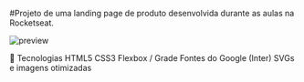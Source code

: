 
#Projeto de uma landing page de produto desenvolvida durante as aulas na Rocketseat.

![preview](https://github.com/user-attachments/assets/d90b26ec-ccfd-4033-b2a9-ec71f2e6ac0b)


🚀 Tecnologias
HTML5
CSS3
Flexbox / Grade
Fontes do Google (Inter)
SVGs e imagens otimizadas
